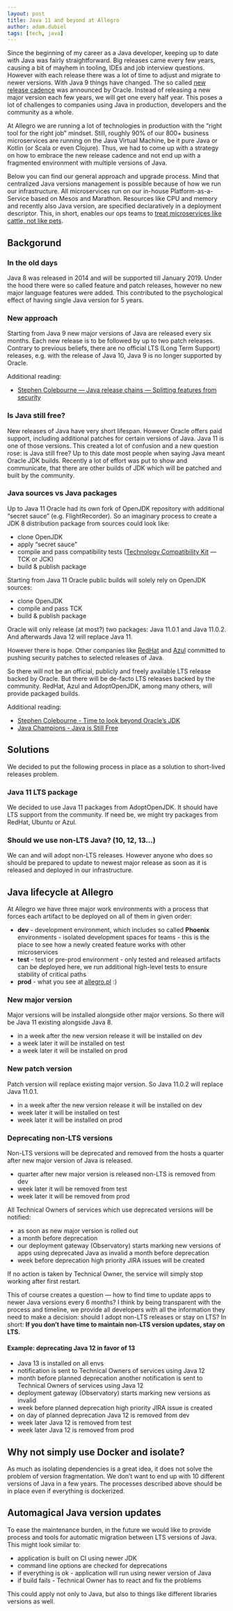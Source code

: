 ```yaml
---
layout: post
title: Java 11 and beyond at Allegro
author: adam.dubiel
tags: [tech, java]
---
```


Since the beginning of my career as a Java developer, keeping up to date with Java was fairly straightforward. 
Big releases came every few years, causing a bit of mayhem in tooling, IDEs and job interview questions.
However with each release there was a lot of time to adjust and migrate to newer versions.
With Java 9 things have changed. The so called [new release cadence](https://blogs.oracle.com/java-platform-group/update-and-faq-on-the-java-se-release-cadence)
was announced by Oracle.
Instead of releasing a new major version each few years, we will get one every half year.
This poses a lot of challenges to companies using Java in production, developers and the community as a whole.

At Allegro we are running a lot of technologies in production with the “right tool for the right job” mindset.
Still, roughly 90% of our 800+ business microservices are running on the Java Virtual Machine, be it pure Java or Kotlin (or Scala or even Clojure).
Thus, we had to come up with a strategy on how to embrace the new release cadence and not end up with a fragmented
environment with multiple versions of Java.

Below you can find our general approach and upgrade process.
Mind that centralized Java versions management is possible because of how we run our infrastructure.
All microservices run on our in-house Platform-as-a-Service based on Mesos and Marathon.
Resources like CPU and memory and recently also Java version, are specified declaratively in a deployment descriptor.
This, in short, enables our ops teams to [treat microservices like cattle, not like pets](http://cloudscaling.com/blog/cloud-computing/the-history-of-pets-vs-cattle/).

## Backgorund

### In the old days

Java 8 was released in 2014 and will be supported till January 2019.
Under the hood there were so called feature and patch releases, however no new major language features were added.
This contributed to the psychological effect of having single Java version for 5 years.

### New approach

Starting from Java 9 new major versions of Java are released every six months.
Each new release is to be followed by up to two patch releases.
Contrary to previous beliefs, there are no official LTS (Long Term Support)
releases, e.g. with the release of Java 10, Java 9 is no longer supported by Oracle.

Additional reading:
* [Stephen Colebourne — Java release chains — Splitting features from security](https://blog.joda.org/2018/09/java-release-chains-features-and-security.html)

### Is Java still free?

New releases of Java have very short lifespan.
However Oracle offers paid support, including additional patches for certain versions of Java.
Java 11 is one of those versions. This created a lot of confusion and a new question rose: is Java still free?
Up to this date most people when saying Java meant Oracle JDK builds.
Recently a lot of effort was put to show and communicate,
that there are other builds of JDK which will be patched and built by the community.

### Java sources vs Java packages

Up to Java 11 Oracle had its own fork of OpenJDK repository with additional “secret sauce” (e.g. FlightRecorder).
So an imaginary process to create a JDK 8 distribution package from sources could look like:

* clone OpenJDK
* apply “secret sauce”
* compile and pass compatibility tests ([Technology Compatibility Kit](https://en.wikipedia.org/wiki/Technology_Compatibility_Kit) — TCK or JCK)
* build & publish package

Starting from Java 11 Oracle public builds will solely rely on OpenJDK sources: 

* clone OpenJDK
* compile and pass TCK
* build & publish package 

Oracle will only release (at most?) two packages: Java 11.0.1 and Java 11.0.2.
And afterwards Java 12 will replace Java 11.

However there is hope. Other companies like 
[RedHat](https://developers.redhat.com/blog/2018/09/24/the-future-of-java-and-openjdk-updates-without-oracle-support/)
and [Azul](https://www.azul.com/eliminating-java-update-confusion/) committed to pushing security
patches to selected releases of Java.

So there will not be an official, publicly and freely available LTS release backed by Oracle.
But there will be de-facto LTS releases backed by the community.
RedHat, Azul and AdoptOpenJDK, among many others, will provide packaged builds.

Additional reading:
* [Stephen Colebourne - Time to look beyond Oracle’s JDK](https://blog.joda.org/2018/09/time-to-look-beyond-oracles-jdk.html)
* [Java Champions - Java is Still Free](https://docs.google.com/document/d/1nFGazvrCvHMZJgFstlbzoHjpAVwv5DEdnaBr_5pKuHo/preview)

## Solutions

We decided to put the following process in place as a solution to short-lived releases problem.

### Java 11 LTS package

We decided to use Java 11 packages from AdoptOpenJDK. It should have LTS support from the community.
If need be, we might try packages from RedHat, Ubuntu or Azul.

### Should we use non-LTS Java? (10, 12, 13...)

We can and will adopt non-LTS releases.
However anyone who does so should be prepared to update to newest major release as soon as it is released and
deployed in our infrastructure.

## Java lifecycle at Allegro

At Allegro we have three major work environments with a process that forces each artifact to be deployed on
all of them in given order:

* **dev** - development environment, which includes so called **Phoenix** environments - isolated development spaces
    for teams - this is the place to see how a newly created feature works with other microservices
* **test** - test or pre-prod environment - only tested and released artifacts can be deployed here, we run
    additional high-level tests to ensure stability of critical paths
* **prod** - what you see at [allegro.pl](https://allegro.pl) :)

### New major version

Major versions will be installed alongside other major versions.
So there will be Java 11 existing alongside Java 8.

* in a week after the new version release it will be installed on dev
* a week later it will be installed on test
* a week later it will be installed on prod

### New patch version

Patch version will replace existing major version. So Java 11.0.2 will replace Java 11.0.1.

* in a week after the new version release it will be installed on dev
* week later it will be installed on test
* week later it will be installed on prod

### Deprecating non-LTS versions

Non-LTS versions will be deprecated and removed from the hosts a quarter after new major version of Java is released.

* quarter after new major version is released non-LTS is removed from dev
* week later it will be removed from test
* week later it will be removed from prod

All Technical Owners of services which use deprecated versions will be notified:

* as soon as new major version is rolled out 
* a month before deprecation
* our deployment gateway (Observatory) starts marking new versions of apps using deprecated Java
    as invalid a month before deprecation
* week before deprecation high priority JIRA issues will be created

If no action is taken by Technical Owner, the service will simply stop working after first restart.

This of course creates a question — how to find time to update apps to newer Java versions every 6 months?
I think by being transparent with the process and timeline, we provide all developers with all the information they need
to make a decision: should I adopt non-LTS releases or stay on LTS? In short: 
**If you don’t have time to maintain non-LTS version updates, stay on LTS.**

#### Example: deprecating Java 12 in favor of 13

* Java 13 is installed on all envs
* notification is sent to Technical Owners of services using Java 12
* month before planned deprecation another notification is sent to Technical Owners of services using Java 12
* deployment gateway (Observatory) starts marking new versions as invalid
* week before planned deprecation high priority JIRA issue is created
* on day of planned deprecation Java 12 is removed from dev
* week later Java 12 is removed from test
* week later Java 12 is removed from prod

## Why not simply use Docker and isolate?

As much as isolating dependencies is a great idea, it does not solve the problem of version fragmentation.
We don’t want to end up with 10 different versions of Java in a few years.
The processes described above should be in place even if everything is dockerized.

## Automagical Java version updates

To ease the maintenance burden, in the future we would like to provide process and tools for automatic
migration between LTS versions of Java. This might look similar to:

* application is built on CI using newer JDK
* command line options are checked for deprecations
* if everything is ok - application will run using newer version of Java
* if build fails - Technical Owner has to react and fix the problems

This could apply not only to Java, but also to things like different libraries versions as well.
